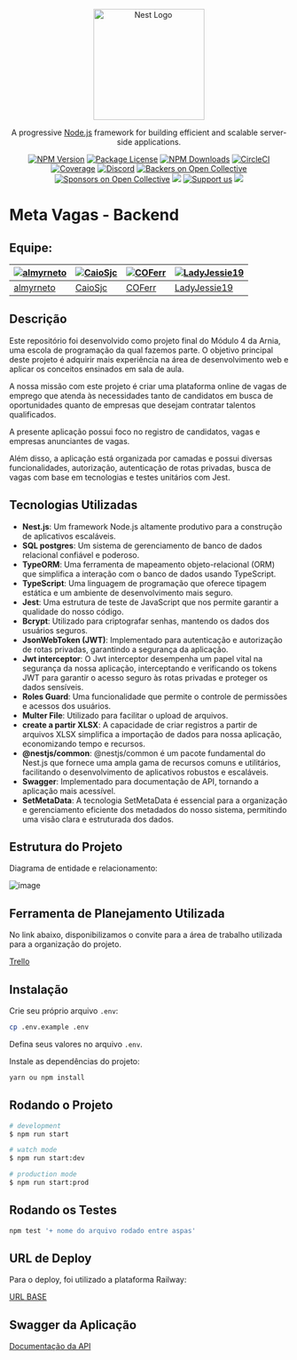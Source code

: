 <p align="center">
  <a href="http://nestjs.com/" target="blank"><img src="https://nestjs.com/img/logo-small.svg" width="200" alt="Nest Logo" /></a>
</p>

[circleci-image]: https://img.shields.io/circleci/build/github/nestjs/nest/master?token=abc123def456
[circleci-url]: https://circleci.com/gh/nestjs/nest

<p align="center">A progressive <a href="http://nodejs.org" target="_blank">Node.js</a> framework for building efficient and scalable server-side applications.</p>

<p align="center">
  <a href="https://www.npmjs.com/~nestjscore" target="_blank"><img src="https://img.shields.io/npm/v/@nestjs/core.svg" alt="NPM Version" /></a>
  <a href="https://www.npmjs.com/~nestjscore" target="_blank"><img src="https://img.shields.io/npm/l/@nestjs/core.svg" alt="Package License" /></a>
  <a href="https://www.npmjs.com/~nestjscore" target="_blank"><img src="https://img.shields.io/npm/dm/@nestjs/common.svg" alt="NPM Downloads" /></a>
  <a href="https://circleci.com/gh/nestjs/nest" target="_blank"><img src="https://img.shields.io/circleci/build/github/nestjs/nest/master" alt="CircleCI" /></a>
  <a href="https://coveralls.io/github/nestjs/nest?branch=master" target="_blank"><img src="https://coveralls.io/repos/github/nestjs/nest/badge.svg?branch=master#9" alt="Coverage" /></a>
  <a href="https://discord.gg/G7Qnnhy" target="_blank"><img src="https://img.shields.io/badge/discord-online-brightgreen.svg" alt="Discord"/></a>
  <a href="https://opencollective.com/nest#backer" target="_blank"><img src="https://opencollective.com/nest/backers/badge.svg" alt="Backers on Open Collective" /></a>
  <a href="https://opencollective.com/nest#sponsor" target="_blank"><img src="https://opencollective.com/nest/sponsors/badge.svg" alt="Sponsors on Open Collective" /></a>
  <a href="https://paypal.me/kamilmysliwiec" target="_blank"><img src="https://img.shields.io/badge/Donate-PayPal-ff3f59.svg"/></a>
  <a href="https://opencollective.com/nest#sponsor"  target="_blank"><img src="https://img.shields.io/badge/Support%20us-Open%20Collective-41B883.svg" alt="Support us"></a>
  <a href="https://twitter.com/nestframework" target="_blank"><img src="https://img.shields.io/twitter/follow/nestframework.svg?style=social&label=Follow"></a>
</p>

# Meta Vagas - Backend

## Equipe:

| [![almyrneto](https://github.com/almyrneto.png)](https://github.com/almyrneto) | [![CaioSjc](https://github.com/caio-henrique-dev.png)](https://github.com/caio-henrique-dev) | [![COFerr](https://github.com/COFerr.png)](https://github.com/COFerr) | [![LadyJessie19](https://github.com/LadyJessie19.png)](https://github.com/LadyJessie19) |
| --- | --- | --- | --- |
| [almyrneto](https://github.com/almyrneto) | [CaioSjc](https://github.com/CaioSjc) | [COFerr](https://github.com/COFerr) | [LadyJessie19](https://github.com/LadyJessie19) |

## Descrição

Este repositório foi desenvolvido como projeto final do Módulo 4 da Arnia, uma escola de programação da qual fazemos parte. O objetivo principal deste projeto é adquirir mais experiência na área de desenvolvimento web e aplicar os conceitos ensinados em sala de aula.

A nossa missão com este projeto é criar uma plataforma online de vagas de emprego que atenda às necessidades tanto de candidatos em busca de oportunidades quanto de empresas que desejam contratar talentos qualificados.

A presente aplicação possui foco no registro de candidatos, vagas e empresas anunciantes de vagas.

Além disso, a aplicação está organizada por camadas e possui diversas funcionalidades, autorização, autenticação de rotas privadas, busca de vagas com base em tecnologias e testes unitários com Jest.

## Tecnologias Utilizadas

- **Nest.js**: Um framework Node.js altamente produtivo para a construção de aplicativos escaláveis.
- **SQL postgres**: Um sistema de gerenciamento de banco de dados relacional confiável e poderoso.
- **TypeORM**: Uma ferramenta de mapeamento objeto-relacional (ORM) que simplifica a interação com o banco de dados usando TypeScript.
- **TypeScript**: Uma linguagem de programação que oferece tipagem estática e um ambiente de desenvolvimento mais seguro.
- **Jest**: Uma estrutura de teste de JavaScript que nos permite garantir a qualidade do nosso código.
- **Bcrypt**: Utilizado para criptografar senhas, mantendo os dados dos usuários seguros.
- **JsonWebToken (JWT)**: Implementado para autenticação e autorização de rotas privadas, garantindo a segurança da aplicação.
- **Jwt interceptor**: O Jwt interceptor desempenha um papel vital na segurança da nossa aplicação, interceptando e verificando os tokens JWT para garantir o acesso seguro às rotas privadas e proteger os dados sensíveis.
- **Roles Guard**: Uma funcionalidade que permite o controle de permissões e acessos dos usuários.
- **Multer File**: Utilizado para facilitar o upload de arquivos.
- **create a partir XLSX**: A capacidade de criar registros a partir de arquivos XLSX simplifica a importação de dados para nossa aplicação, economizando tempo e recursos.
- **@nestjs/common**: @nestjs/common é um pacote fundamental do Nest.js que fornece uma ampla gama de recursos comuns e utilitários, facilitando o desenvolvimento de aplicativos robustos e escaláveis.
- **Swagger**: Implementado para documentação de API, tornando a aplicação mais acessível.
- **SetMetaData**: A tecnologia SetMetaData é essencial para a organização e gerenciamento eficiente dos metadados do nosso sistema, permitindo uma visão clara e estruturada dos dados.

## Estrutura do Projeto

Diagrama de entidade e relacionamento:

![image](https://github.com/LadyJessie19/meta_vagas_backend/assets/115433314/4923c5ca-8a3f-463e-a2cb-47caa73c8c81)

## Ferramenta de Planejamento Utilizada

No link abaixo, disponibilizamos o convite para a área de trabalho utilizada para a organização do projeto.

[Trello](https://trello.com/invite/metavagasmodulo4/ATTI9032a0682b2fa8aec1f709959dceea6bE44E8A7D)

## Instalação

Crie seu próprio arquivo `.env`:

```bash
cp .env.example .env
```

Defina seus valores no arquivo `.env`.

Instale as dependências do projeto:

```bash
yarn ou npm install
```

## Rodando o Projeto

```bash
# development
$ npm run start

# watch mode
$ npm run start:dev

# production mode
$ npm run start:prod
```

## Rodando os Testes

```bash
npm test '+ nome do arquivo rodado entre aspas'
```

## URL de Deploy

Para o deploy, foi utilizado a plataforma Railway:

[URL BASE](https://metavagasbackend-production.up.railway.app/)

## Swagger da Aplicação

[Documentação da API](https://metavagasbackend-production.up.railway.app/v1/docs)
